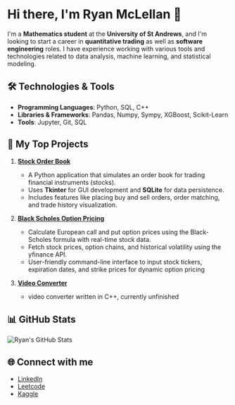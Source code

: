 # Hi there, I'm Ryan McLellan 👋

I'm a **Mathematics student** at the **University of St Andrews**, and I'm looking to start a career in **quantitative trading** as well as **software engineering** roles. I have experience working with various tools and technologies related to data analysis, machine learning, and statistical modeling.

## 🛠️ Technologies & Tools
- **Programming Languages**: Python, SQL, C++
- **Libraries & Frameworks**: Pandas, Numpy, Sympy, XGBoost, Scikit-Learn
- **Tools**: Jupyter, Git, SQL

## 📂 My Top Projects

1. **[Stock Order Book](https://github.com/ryanmcle/OrderBook)**
   - A Python application that simulates an order book for trading financial instruments (stocks).
   - Uses **Tkinter** for GUI development and **SQLite** for data persistence.
   - Includes features like placing buy and sell orders, order matching, and trade history visualization.

2. **[Black Scholes Option Pricing](https://github.com/ryanmcle/Black-Scholes-Option-Pricing)**
   - Calculate European call and put option prices using the Black-Scholes formula with real-time stock data.
   - Fetch stock prices, option chains, and historical volatility using the yfinance API.
   - User-friendly command-line interface to input stock tickers, expiration dates, and strike prices for dynamic option pricing

3. **[Video Converter](https://github.com/ryanmcle/video-converter)**
   - video converter written in C++, currently unfinished
## 📊 GitHub Stats
![Ryan's GitHub Stats](https://github-readme-stats.vercel.app/api?username=ryanmcle&show_icons=true&hide_title=true&count_private=true&hide=prs&theme=dark)

## 🌐 Connect with me
- [LinkedIn](https://linkedin.com/in/yourlinkedinprofile)
- [Leetcode](https://leetcode.com/u/rs_ryanx/)
- [Kaggle](https://www.kaggle.com/rsryanx)
